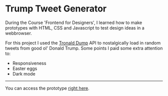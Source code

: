 # Trump Tweet Generator

During the Course 'Frontend for Designers', I learned how to make prototypes with HTML, CSS and Javascript to test design ideas in a webbrowser.

For this project I used the [Tronald Dump](https://www.tronalddump.io/) API to nostalgically load in random tweets from good ol' Donald Trump. Some points I paid some extra attention to:

- Responsiveness
- Easter eggs
- Dark mode

---

You can access the prototype [right here](emmabons.github.io/trumpgenerator).
